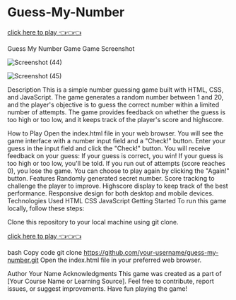 # Guess-My-Number
[click here to play 👈👈👈](https://saurabhalagdeve.github.io/Guess-My-Number/)


Guess My Number Game
Game Screenshot

![Screenshot (44)](https://github.com/saurabhalagdeve/Guess-My-Number/assets/127332934/9257506f-44f0-4147-908f-8c5f9b43291a)

![Screenshot (45)](https://github.com/saurabhalagdeve/Guess-My-Number/assets/127332934/4cd980d4-1145-4db3-9a46-399cad54de34)

Description
This is a simple number guessing game built with HTML, CSS, and JavaScript. The game generates a random number between 1 and 20, and the player's objective is to guess the correct number within a limited number of attempts. The game provides feedback on whether the guess is too high or too low, and it keeps track of the player's score and highscore.

How to Play
Open the index.html file in your web browser.
You will see the game interface with a number input field and a "Check!" button.
Enter your guess in the input field and click the "Check!" button.
You will receive feedback on your guess:
If your guess is correct, you win!
If your guess is too high or too low, you'll be told.
If you run out of attempts (score reaches 0), you lose the game.
You can choose to play again by clicking the "Again!" button.
Features
Randomly generated secret number.
Score tracking to challenge the player to improve.
Highscore display to keep track of the best performance.
Responsive design for both desktop and mobile devices.
Technologies Used
HTML
CSS
JavaScript
Getting Started
To run this game locally, follow these steps:

Clone this repository to your local machine using git clone.

[click here to play 👈👈👈](https://saurabhalagdeve.github.io/Guess-My-Number/)


bash
Copy code
git clone https://github.com/your-username/guess-my-number.git
Open the index.html file in your preferred web browser.

Author
Your Name
Acknowledgments
This game was created as a part of [Your Course Name or Learning Source].
Feel free to contribute, report issues, or suggest improvements. Have fun playing the game!
